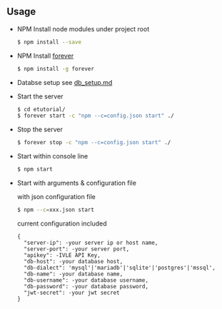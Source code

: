 ## Usage
* NPM Install node modules under project root
  ```bash
  $ npm install --save
  ```

* NPM Install [forever](https://www.npmjs.com/package/forever)
  ```bash
  $ npm install -g forever
  ```

* Databse setup
  see [db_setup.md](db_seteup.md)

* Start the server
  ```bash
  $ cd etutorial/
  $ forever start -c "npm --c=config.json start" ./
  ```

* Stop the server
  ```bash
  $ forever stop -c "npm --c=config.json start" ./
  ```

* Start within console line
  ```bash
  $ npm start
  ```

* Start with arguments & configuration file

  with json configuration file
  ```bash
  $ npm --c=xxx.json start
  ```

  current configuration included
  ```
  {
    "server-ip": -your server ip or host name,
    "server-port": -your server port,
    "apikey": -IVLE API Key,
    "db-host": -your database host,
    "db-dialect": 'mysql'|'mariadb'|'sqlite'|'postgres'|'mssql',
    "db-name": -your database name,
    "db-username": -your database username,
    "db-password": -your database password,
    "jwt-secret": -your jwt secret
  }
  ```
